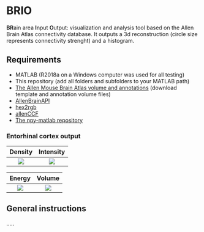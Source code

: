 # BRIO
**BR**ain area **I**nput **O**utput: visualization and analysis tool based on the Allen Brain Atlas connectivity database. It outputs a 3d reconstruction (circle size represents connectivity strenght) and a histogram.

## Requirements
- MATLAB (R2018a on a Windows computer was used for all testing)
- This repository (add all folders and subfolders to your MATLAB path)
- [The Allen Mouse Brain Atlas volume and annotations](http://data.cortexlab.net/allenCCF/) (download template and annotation volume files) 
- [AllenBrainAPI](https://github.com/SainsburyWellcomeCentre/AllenBrainAPI) 
- [hex2rgb](https://www.mathworks.com/matlabcentral/fileexchange/46289-rgb2hex-and-hex2rgb) 
- [allenCCF](https://github.com/cortex-lab/allenCCF) 
- [The npy-matlab repository](http://github.com/kwikteam/npy-matlab)


### Entorhinal cortex output ###
Density            |  Intensity
:------:|:-----:
![](https://github.com/RobertoDF/BRIO/blob/master/Suppl/EC%20projection%20density.gif)  |  ![](https://github.com/RobertoDF/BRIO/blob/master/Suppl/EC%20projection%20intensity.gif)

Energy            |  Volume
:------:|:-----:
![](https://github.com/RobertoDF/BRIO/blob/master/Suppl/EC%20projection%20energy.gif)  |  ![](https://github.com/RobertoDF/BRIO/blob/master/Suppl/EC%20projection%20volume.gif)

## General instructions ##


.....


